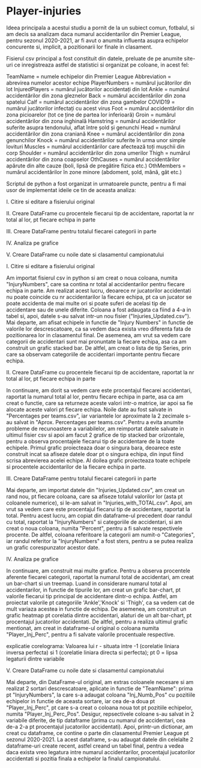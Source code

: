 # Player-injuries

Ideea principala a acestui studiu a pornit de la un subiect comun, fotbalul, si am decis sa analizam daca numarul accidentarilor din Premier League, pentru sezonul 2020-2021, ar fi avut o anumita influenta asupra echipelor concurente si, implicit, a pozitionarii lor finale in clasament.

Fisierul csv principal a fost constituit din datele, preluate de pe anumite site-uri ce inregistreaza astfel de statistici si organizat pe coloane, in acest fel:

TeamName = numele echipelor din Premier League
Abbreviation = abrevirea numelor acestor echipe
PlayerNumbers = numărul jucătorilor din lot
InjuredPlayers = numărul jucătorilor accidentați din lot
Ankle = numărul accidentărilor din zona gleznelor
Back = numărul accidentărilor din zona spatelui
Calf = numărul accidentărilor din zona gambelor
COVID19 = numărul jucătorilor infectați cu acest virus
Foot = numărul accidentărilor din zona picioarelor (tot ce ține de partea lor inferioară)
Groin = numărul accidentărilor din zona inghinală
Hamstring = numărul accidentărilor suferite asupra tendonului, aflat între șold și genunchi
Head = numărul accidentărilor din zona craniană
Knee = numărul accidentărilor din zona genunchilor
Knock = numărul accidentărilor suferite în urma unor simple lovituri
Muscles = numărul accidentărilor care afectează toți mușchii din corp
Shoulder = numărul accidentărilor din zona umerilor
Thigh = numărul accidentărilor din zona coapselor
OthCauses = numărul accidentărilor apărute din alte cauze (boli, lipsă de pregătire fizica etc.)
OthMembers = numărul accidentărilor în zone minore (abdoment, șold, mână, gât etc.)

Scriptul de python a fost organizat in urmatoarele puncte, pentru a fi mai usor de implementat ideile ce tin de aceasta analiza:

I. Citire si editare a fisierului original

II. Creare DataFrame cu procentele fiecarui tip de accidentare, raportat la nr total al lor, pt fiecare echipa in parte

III. Creare DataFrame pentru totalul fiecarei categorii in parte

IV. Analiza pe grafice

V. Creare DataFrame cu noile date si clasamentul campionatului


I. Citire si editare a fisierului original

Am importat fisierul csv in python si am creat o noua coloana, numita "InjuryNumbers", care sa contina nr total al accidentarilor pentru fiecare echipa in parte. Am realizat acest lucru, deoarece nr jucatorilor accidentati nu poate coincide cu nr accidentarilor la fiecare echipa, pt ca un jucator se poate accidenta de mai multe ori si poate suferi de acelasi tip de accidentare sau de unele diferite. Coloana a fost adaugata ca fiind a 4-a in tabel si, apoi, datele s-au salvat intr-un nou fisier ("Injuries_Updated.csv"). Mai departe, am afisat echipele in functie de "Injury Numbers" in functie de valorile lor descrescatoare, ca sa vedem daca exista vreo diferenta fata de pozitionarea lor in clasamentul final. De asemenea, am vrut sa vedem care categorii de accidentari sunt mai pronuntate la fiecare echipa, asa ca am construit un grafic stacked bar. De altfel, am creat o lista de tip Series, prin care sa observam categoriile de accidentari importante pentru fiecare echipa.

II. Creare DataFrame cu procentele fiecarui tip de accidentare, raportat la nr total al lor, pt fiecare echipa in parte

In continuare, am dorit sa vedem care este procentajul fiecarei accidentari, raportat la numarul total al lor, pentru fiecare echipa in parte, asa ca am creat o functie, care sa returneze aceste valori intr-o matrice, iar apoi sa fie alocate aceste valori pt fiecare echipa. Noile date au fost salvate in "Percentages per teams.csv", iar variantele lor aproximate la 2 zecimale s-au salvat in "Aprox. Percentages per teams.csv". Pentru a evita anumite probleme de recunoastere a variabilelor, am reimportat datele salvate in ultimul fisier csv si apoi am facut 2 grafice de tip stacked bar orizontale, pentru a observa procentajele fiecarui tip de accidentare de la toate echipele. Primul grafic proiecteaza doar o singura bara, deoarece este construit incat sa afiseze datele doar pt o singura echipa, din input fiind scrisa abrevierea acelei echipe. Al doilea grafic proiecteaza toate echipele si procentele accidentarilor de la fiecare echipa in parte.

III. Creare DataFrame pentru totalul fiecarei categorii in parte

Mai departe, am importat datele din "Injuries_Updated.csv", am creat un rand nou, pt fiecare coloana, care sa afiseze totalul valorilor lor (asta pt coloanele numerice), si le-am salvat in "Injuries_with_TOTAL.csv". Apoi, am vrut sa vedem care este procentajul fiecarui tip de accidentare, raportat la total. Pentru acest lucru, am copiat din dataframe-ul precedent doar randul cu total, raportat la "InjuryNumbers" si categoriile de accidentari, si am creat o noua coloana, numita "Percent", pentru a fi salvate respectivele procente. De altfel, coloana referitoare la categorii am numit-o "Categories", iar randul referitor la "InjuryNumbers" a fost sters, pentru a se putea realiza un grafic corespunzator acestor date.

IV. Analiza pe grafice

In continuare, am construit mai multe grafice. Pentru a observa procentele aferente fiecarei categorii, raportat la numarul total de accidentari, am creat un bar-chart si un treemap. Luand in considerare numarul total al accidentarilor, in functie de tipurile lor, am creat un grafic bar-chart, pt valorile fiecarui tip principal de accidentare dintr-o echipa. Astfel, am proiectat valorile pt categoriile 'Ankle','Knock' si 'Thigh', ca sa vedem cat de mult variaza acestea in functie de echipa. De asemenea, am construit un grafic heatmap pt corelatia dintre accidentari, alaturi de un alt bar-chart, pt procentajul jucatorilor accidentati. De altfel, pentru a realiza ultimul grafic mentionat, am creat in dataframe-ul original o coloana numita "Player_Inj_Perc", pentru a fi salvate valorile procentuale respective.

explicatie corelograma: Valoarea lui r - situata intre -1 (corelatie liniara inversa perfecta) si 1 (corelatie liniara directa si perfecta); pt 0 = lipsa legaturii dintre variabile

V. Creare DataFrame cu noile date si clasamentul campionatului

Mai departe, din DataFrame-ul original, am extras coloanele necesare si am realizat 2 sortari descrescatoare, aplicate in functie de "TeamName": prima pt "InjuryNumbers", la care s-a adaugat coloana "Inj_Numb_Pos" cu pozitiile echipelor in functie de aceasta sortare, iar cea de-a doua pt "Player_Inj_Perc", pt care s-a creat o coloana noua tot pt pozitiile echipelor, numita "Player_Inj_Perc_Pos". Desigur, repsectivele coloane s-au salvat in 2 variabile diferite, de tip dataframe (prima cu numarul de accidentari, cea de-a 2-a pt procentajul jucatorilor accidentati). Apoi, printr-un dictionar, am creat cu dataframe, ce contine o parte din clasamentul Premier League pt sezonul 2020-2021. La acest dataframe, s-au adaugat datele din celelalte 2 dataframe-uri create recent, astfel creand un tabel final, pentru a vedea daca exista vreo legatura intre numarul accidentarilor, procentajul jucatorilor accidentati si pozitia finala a echipelor la finalul campionatului. 
